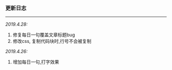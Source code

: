 ### 更新日志
----------------

*2019.4.28:*  
1. 修复每日一句覆盖文章标题bug  
2. 修改css, 复制代码块时,行号不会被复制

*2019.4.26:*  
1. 增加每日一句,打字效果

